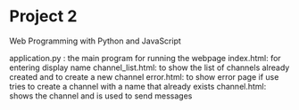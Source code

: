 # Project 2

Web Programming with Python and JavaScript


application.py : the main program for running the webpage
index.html: for entering display name
channel_list.html: to show the list of channels already created and to create a new channel
error.html: to show error page if use tries to create a channel with a name that already exists
channel.html: shows the channel and is used to send messages 


